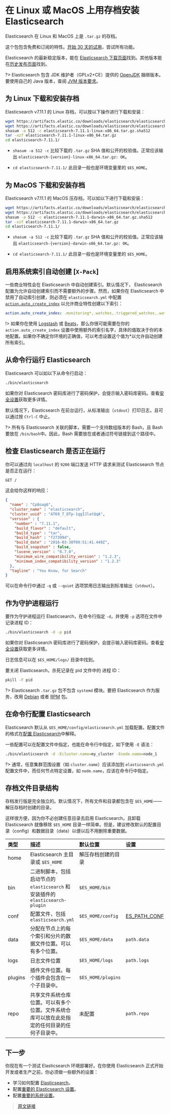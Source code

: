 # 在 Linux 或 MacOS 上用存档安装 Elasticsearch

Elasticsearch 在 Linux 和 MacOS 上是 `.tar.gz` 的存档。

这个包包含免费和订阅的特性。[开始 30 天的试用](https://www.elastic.co/guide/en/elasticsearch/reference/current/license-settings.html)，尝试所有功能。

Elasticsearch 的最新稳定版本，能在 [Elasticsearch 下载页面](https://www.elastic.co/downloads/elasticsearch)找到。其他版本能在[历史发布页面](https://www.elastic.co/downloads/past-releases)找到。

?> Elasticsearch 包含 JDK 维护者（GPLv2+CE）提供的 [OpenJDK](https://openjdk.java.net/) 捆绑版本。要使用自己的 Java 版本，查阅 [JVM 版本要求](https://www.elastic.co/guide/en/elasticsearch/reference/current/setup.html#jvm-version)。

## 为 Linux 下载和安装存档

Elasticsearch v7.11.1 的 Linux 存档，可以按以下操作进行下载和安装：

```bash
wget https://artifacts.elastic.co/downloads/elasticsearch/elasticsearch-7.11.1-linux-x86_64.tar.gz
wget https://artifacts.elastic.co/downloads/elasticsearch/elasticsearch-7.11.1-linux-x86_64.tar.gz.sha512
shasum -a 512 -c elasticsearch-7.11.1-linux-x86_64.tar.gz.sha512
tar -xzf elasticsearch-7.11.1-linux-x86_64.tar.gz
cd elasticsearch-7.11.1/
```

- `shasum -a 512 -c` 比较下载的 `.tar.gz` SHA 值和公开的校验值。正常应该输出 `elasticsearch-{version}-linux-x86_64.tar.gz: OK`。

- `cd elasticsearch-7.11.1/` 此目录一般也是环境变量里的 `$ES_HOME`。

## 为 MacOS 下载和安装存档

Elasticsearch v7.11.1 的 MacOS 压存档，可以如以下进行下载和安装：

```bash
wget https://artifacts.elastic.co/downloads/elasticsearch/elasticsearch-7.11.1-darwin-x86_64.tar.gz
wget https://artifacts.elastic.co/downloads/elasticsearch/elasticsearch-7.11.1-darwin-x86_64.tar.gz.sha512
shasum -a 512 -c elasticsearch-7.11.1-darwin-x86_64.tar.gz.sha512
tar -xzf elasticsearch-7.11.1-darwin-x86_64.tar.gz
cd elasticsearch-7.11.1/
```

- `shasum -a 512 -c` 比较下载的 `.tar.gz` SHA 值和公开的校验值。正常应该输出 `elasticsearch-{version}-darwin-x86_64.tar.gz: OK`。

- `cd elasticsearch-7.11.1/` 此目录一般也是环境变量里的 `$ES_HOME`。

## 启用系统索引自动创建 [`X-Pack`]

一些商业特性会在 Elasticsearch 中自动创建索引。默认情况下， Elasticsearch 配置为允许自动创建索引而不需要额外的步骤。然而，如果你在 Elasticsearch 中禁用了自动索引创建，则必须在 `elasticsearch.yml` 中配置 [`action.auto_create_index`](https://www.elastic.co/guide/en/elasticsearch/reference/current/docs-index_.html#index-creation) 以允许商业特性创建以下索引：

```yaml
action.auto_create_index: .monitoring*,.watches,.triggered_watches,.watcher-history*,.ml*
```

!> 如果你在使用 [Logstash](https://www.elastic.co/products/logstash) 或 [Beats](https://www.elastic.co/products/beats)，那么你很可能需要在你的 `action.auto_create_index` 设置中使用额外的索引名字，具体的值取决于你的本地配置。如果你不确定你环境的正确值，可以考虑设置这个值为*以允许自动创建所有索引。

## 从命令行运行 Elasticsearch

Elasticsearch 可以如以下从命令行启动：

```bash
./bin/elasticsearch
```

如果你对 Elasticsearch 密码库进行了密码保护，会提示输入密码库密码。查看[安全设置](https://www.elastic.co/guide/en/elasticsearch/reference/current/secure-settings.html)获取更多详情。

默认情况下，Elasticsearch 在前台运行，从标准输出（`stdout`）打印日志，且可以通过按 `Ctrl-C` 中止。

?> 所有与 Elasticsearch 关联的脚本，需要一个支持数组版本的 Bash，且 Bash 要放在 `/bin/bash`中。因此，Bash 需要放在或者通过符号链接到这个路径中。

## 检查 Elasticsearch 是否正在运行

你可以通过向 `localhost` 的 `9200` 端口发送 HTTP 请求来测试 Elasticsearch 节点是否正在运行：

```bash
GET /
```

这会给你这样的响应：

```json
{
  "name" : "Cp8oag6",
  "cluster_name" : "elasticsearch",
  "cluster_uuid" : "AT69_T_DTp-1qgIJlatQqA",
  "version" : {
    "number" : "7.11.1",
    "build_flavor" : "default",
    "build_type" : "tar",
    "build_hash" : "f27399d",
    "build_date" : "2016-03-30T09:51:41.449Z",
    "build_snapshot" : false,
    "lucene_version" : "8.7.0",
    "minimum_wire_compatibility_version" : "1.2.3",
    "minimum_index_compatibility_version" : "1.2.3"
  },
  "tagline" : "You Know, for Search"
}
```

可以在命令行中通过 `-q` 或 `--quiet` 选项禁用日志输出到标准输出（`stdout`）。

## 作为守护进程运行

要作为守护进程运行 Elasticsearch，在命令行指定 `-d`，并使用 `-p` 选项在文件中记录进程 ID：

```bash
./bin/elasticsearch -d -p pid
```

如果你对 Elasticsearch 密码库进行了密码保护，会提示输入密码库密码。查看[安全设置](https://www.elastic.co/guide/en/elasticsearch/reference/current/secure-settings.html)获取更多详情。

日志信息可以在 `$ES_HOME/logs/` 目录中找到。

要关闭 Elasticsearch，杀死记录在 pid 文件中的 进程 ID：

```bash
pkill -F pid
```

?> Elasticsearch `.tar.gz` 包不包含 `systemd` 模块。要把 Elasticsearch 作为服务，改用 [Debian](https://www.elastic.co/guide/en/elasticsearch/reference/current/starting-elasticsearch.html#start-deb) 或者 [RPM](https://www.elastic.co/guide/en/elasticsearch/reference/current/starting-elasticsearch.html#start-rpm) 包。

## 在命令行配置 Elasticsearch

Elasticsearch 默认从 `$ES_HOME/config/elasticsearch.yml` 加载配置。配置文件的格式在[配置 Elasticsearch](/setup/config)中解释。

一些配置可以在配置文件中指定，也能在命令行中指定，如下使用 `-E` 语法：

```bash
./bin/elasticsearch -d -Ecluster.name=my_cluster -Enode.name=node_1
```

?> 通常，任意集群范围设置（如 `cluster.name`）应该添加到 `elasticsearch.yml` 配置文件中，而任何节点特定设置，如 `node.name`，应该在命令行中指定。

## 存档文件目录结构

存档发行版是完全独立的。默认情况下，所有文件和目录都包含在 `$ES_HOME`——解压存档时创建的目录。

这样很方便，因为你不必创建任意目录去启用 Elasticsearch，且卸载 Elasticsearch 就像移除 `$ES_HOME` 目录一样简单。但是，建议修改默认的配置目录（config）和数据目录（data）以便以后不用删除重要数据。

| 类型 | 描述 | 默认位置 | 设置 |
| :-- | :-- | :-- | :-- |
|home| Elasticsearch 主目录或 `$ES_HOME`| 解压存档创建的目录| |
|bin| 二进制脚本，包括启动节点的 `elasticsearch` 和安装插件的 `elasticsearch-plugin`| `$ES_HOME/bin`||
|conf| 配置文件，包括 `elasticsearch.yml`| `$ES_HOME/config`|[ES_PATH_CONF](/setup/config?id=配置文件位置)|
|data| 分配在节点上的每个索引和分片的数据文件位置。可以有多个位置。|`$ES_HOME/data`|`path.data`|
|logs| 日志文件位置| `$ES_HOME/logs` | `path.logs`|
|plugins| 插件文件位置。每个插件会包含在一个子目录中。| `$ES_HOME/plugins`||
|repo| 共享文件系统仓库位置。可以有多个位置。文件系统仓库可以放在此处指定的任何目录的任何子目录中。|未配置|`path.repo`|

## 下一步

你现在有一个测试 Elasticsearch 环境部署好。在你使用 Elasticsearch 正式开始开发或者生产之前，你必须做一些额外的设置：

- 学习如何配置 [Elasticsearch](/setup/config)。
- 配置[重要的 Elasticsearch 设置](/setup/important_es_config)。
- 配置[重要的系统设置](/setup/important_system_config)。

> [原文链接](https://www.elastic.co/guide/en/elasticsearch/reference/current/targz.html)
